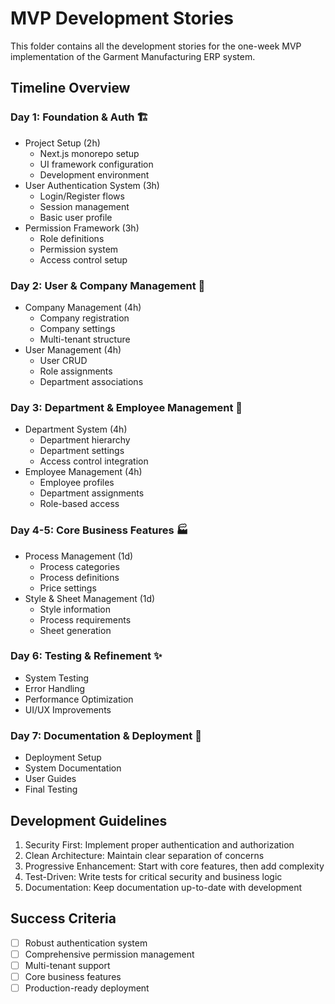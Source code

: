 # MVP Development Stories

This folder contains all the development stories for the one-week MVP implementation of the Garment Manufacturing ERP system.

## Timeline Overview

### Day 1: Foundation & Auth 🏗️
- Project Setup (2h)
  - Next.js monorepo setup
  - UI framework configuration
  - Development environment
- User Authentication System (3h)
  - Login/Register flows
  - Session management
  - Basic user profile
- Permission Framework (3h)
  - Role definitions
  - Permission system
  - Access control setup

### Day 2: User & Company Management 👥
- Company Management (4h)
  - Company registration
  - Company settings
  - Multi-tenant structure
- User Management (4h)
  - User CRUD
  - Role assignments
  - Department associations

### Day 3: Department & Employee Management 🏢
- Department System (4h)
  - Department hierarchy
  - Department settings
  - Access control integration
- Employee Management (4h)
  - Employee profiles
  - Department assignments
  - Role-based access

### Day 4-5: Core Business Features 🏭
- Process Management (1d)
  - Process categories
  - Process definitions
  - Price settings
- Style & Sheet Management (1d)
  - Style information
  - Process requirements
  - Sheet generation

### Day 6: Testing & Refinement ✨
- System Testing
- Error Handling
- Performance Optimization
- UI/UX Improvements

### Day 7: Documentation & Deployment 🚀
- Deployment Setup
- System Documentation
- User Guides
- Final Testing

## Development Guidelines
1. Security First: Implement proper authentication and authorization
2. Clean Architecture: Maintain clear separation of concerns
3. Progressive Enhancement: Start with core features, then add complexity
4. Test-Driven: Write tests for critical security and business logic
5. Documentation: Keep documentation up-to-date with development

## Success Criteria
- [ ] Robust authentication system
- [ ] Comprehensive permission management
- [ ] Multi-tenant support
- [ ] Core business features
- [ ] Production-ready deployment 